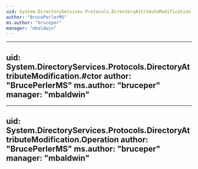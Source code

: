 ```yaml
---
uid: System.DirectoryServices.Protocols.DirectoryAttributeModification
author: "BrucePerlerMS"
ms.author: "bruceper"
manager: "mbaldwin"
---
```


---
uid: System.DirectoryServices.Protocols.DirectoryAttributeModification.#ctor
author: "BrucePerlerMS"
ms.author: "bruceper"
manager: "mbaldwin"
---

---
uid: System.DirectoryServices.Protocols.DirectoryAttributeModification.Operation
author: "BrucePerlerMS"
ms.author: "bruceper"
manager: "mbaldwin"
---
